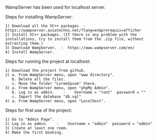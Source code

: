 WampServer has been used for localhost server. 






Steps for installing WampServer:

	1) Download all the VC++ packages  -  https://wampserver.aviatechno.net/?lang=en&prerequis=afficher
	2) Install VC++ packages. (If there is any problem with the installations, try to install them from the .zip file, without extracting them.)
	3) Download WampServer.  -  https://www.wampserver.com/en/ 
	4) Install WampServer.
	
	
	
	
	
Steps for running the project at localhost:

	1) Download the project from github.
	2) a. From WampServer menu, open "www directory".
	   b. Delete all the files.
	   c. Move the folder "LoremIpsum" there.
	3) a. From WampServer menu, open "phpMy Admin".
	   b. Log in as admin.    -    Username = "root"  password = ""
	   c. Import the datebase "db.sql"
	4) a. From WampServer menu, open "Localhost".
	
	
	
	
	
Steps for first use of the project:

	1) Go to "Admin Page".
	2) Log in as admin.    -    Username = "admin"  password = "admin"
	3) Create at least one room.
	4) Make the first booking.
